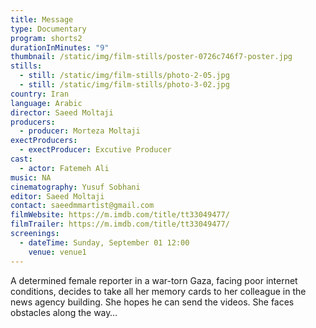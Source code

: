 ```yaml
---
title: Message
type: Documentary
program: shorts2
durationInMinutes: "9"
thumbnail: /static/img/film-stills/poster-0726c746f7-poster.jpg
stills:
  - still: /static/img/film-stills/photo-2-05.jpg
  - still: /static/img/film-stills/photo-3-02.jpg
country: Iran
language: Arabic
director: Saeed Moltaji
producers:
  - producer: Morteza Moltaji
exectProducers:
  - exectProducer: Excutive Producer
cast:
  - actor: Fatemeh Ali
music: NA
cinematography: Yusuf Sobhani
editor: Saeed Moltaji
contact: saeedmmartist@gmail.com
filmWebsite: https://m.imdb.com/title/tt33049477/
filmTrailer: https://m.imdb.com/title/tt33049477/
screenings:
  - dateTime: Sunday, September 01 12:00
    venue: venue1
---
```

A determined female reporter in a war-torn Gaza, facing poor internet conditions, decides to take all her memory cards to her colleague in the news agency building. She hopes he can send the videos. She faces obstacles along the way…